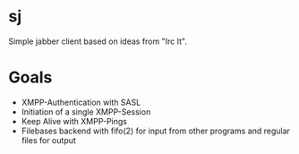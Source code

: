 sj
==

Simple jabber client based on ideas from "Irc It".

Goals
=====

  * XMPP-Authentication with SASL
  * Initiation of a single XMPP-Session
  * Keep Alive with XMPP-Pings
  * Filebases backend with fifo(2) for input from other programs and
    regular files for output
